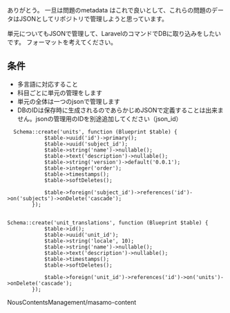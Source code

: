 ありがとう。
一旦は問題のmetadata はこれで良いとして、これらの問題のデータはJSONとしてリポジトリで管理しようと思っています。

単元についてもJSONで管理して、LaravelのコマンドでDBに取り込みをしたいです。
フォーマットを考えてください。

## 条件
- 多言語に対応すること
- 科目ごとに単元の管理をします
- 単元の全体は一つのjsonで管理します
- DBのIDは保存時に生成されるのであらかじめJSONで定義することは出来ません。jsonの管理用のIDを別途追加してください（json_id）
```　units
  Schema::create('units', function (Blueprint $table) {
            $table->uuid('id')->primary();
            $table->uuid('subject_id');
            $table->string('name')->nullable();
            $table->text('description')->nullable();
            $table->string('version')->default('0.0.1');
            $table->integer('order');
            $table->timestamps();
            $table->softDeletes();

            $table->foreign('subject_id')->references('id')->on('subjects')->onDelete('cascade');
        });
        
        
Schema::create('unit_translations', function (Blueprint $table) {
            $table->id();
            $table->uuid('unit_id');
            $table->string('locale', 10);
            $table->string('name')->nullable();
            $table->text('description')->nullable();
            $table->timestamps();
            $table->softDeletes();

            $table->foreign('unit_id')->references('id')->on('units')->onDelete('cascade');
        });
```
NousContentsManagement/masamo-content

